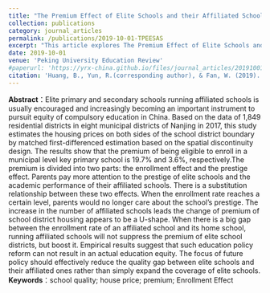 ```yaml
---
title: "The Premium Effect of Elite Schools and their Affiliated Schools (in Chinese)"
collection: publications
category: journal_articles
permalink: /publications/2019-10-01-TPEESAS
excerpt: "This article explores The Premium Effect of Elite Schools and their Affiliated Schools. This article is the paper change from master thesis. I wrote the initial draft and my Master's Supervisor Huang almost rewrite it."
date: 2019-10-01
venue: 'Peking University Education Review'
#paperurl: 'https://yrx-china.github.io/files/journal_articles/20191001_The-Premium-Effect-of-Elite-Schools-and-their-Affiliated-Schools.pdf'
citation: 'Huang, B., Yun, R.(corresponding author), & Fan, W. (2019). &quot;The Premium Effect of Elite Schools and their Affiliated Schools：Enrollment Effect and Prestige Effect.&quot; <i>Peking University Education Review</i>. 17(04):138-159+188.'
---
```


**Abstract**：Elite primary and secondary schools running affiliated schools 
is usually encouraged and increasingly becoming an important instrument to pursuit equity of compulsory education in China. Based on the data of 1,849 residential districts in eight municipal districts of Nanjing in 2017, this study estimates the housing prices on both sides of the school district boundary by matched first-differenced estimation based on the spatial discontinuity design. The results show that the premium of being eligible to enroll in a municipal level key primary school is 19.7% and 3.6%, respectively.The premium is divided into two parts: the enrollment effect and the prestige effect. Parents pay more attention to the prestige of elite schools and the academic performance of their affiliated schools. There is a substitution relationship between these two effects. When the enrollment rate reaches a certain level, parents would no longer care about the school’s prestige. The increase in the number of affiliated schools leads the change of premium of school district housing appears to be a U-shape. When there is a big gap between the enrollment rate of an affiliated school and its home school, running affiliated schools will not suppress the premium of elite school districts, but boost it. Empirical results suggest that such education policy reform can not result in an actual education equity. The focus of future policy should effectively reduce the quality gap between elite schools and their affiliated ones rather than simply expand the coverage of elite schools. <br>
**Keywords**：school quality; house price; premium; Enrollment Effect